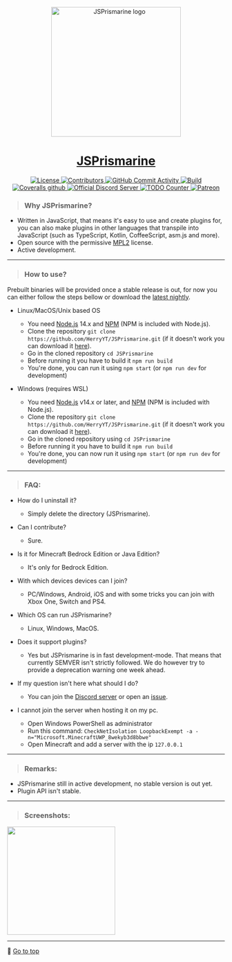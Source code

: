 <p id="app-name" align="center">
	<img width="300" height="300" src="https://user-images.githubusercontent.com/34418030/88539249-3165d480-d011-11ea-82d3-ecfebfffa3bd.png" alt="JSPrismarine logo"/>
</p>
<h1 align="center">
	<a href="https://github.com/JSPrismarine/JSPrismarine">JSPrismarine</a>
</h1>

<p align="center">
  <a href="https://github.com/HerryYT/JSPrismarine/blob/master/LICENSE">
  	<img alt="License" src="https://img.shields.io/github/license/JSPrismarine/JSPrismarine?style=for-the-badge">
  </a>
  <a href="https://github.com/HerryYT/JSPrismarine/graphs/contributors">
  	<img alt="Contributors" src="https://img.shields.io/github/contributors/JSPrismarine/JSPrismarine?color=%23E30B5D&style=for-the-badge">
  </a>
  <a href="https://github.com/HerryYT/JSPrismarine/commits/master">
    <img alt="GitHub Commit Activity" src="https://img.shields.io/github/commit-activity/m/JSPrismarine/JSPrismarine?color=%2387F4BC&style=for-the-badge">
  </a>
  <a href="https://github.com/HerryYT/JSPrismarine/commits/master">
    <img alt="Build" src="https://img.shields.io/github/workflow/status/JSPrismarine/JSPrismarine/Unit%20&%20Integration%20Testing?style=for-the-badge">
  </a>
  <a href="https://coveralls.io/github/JSPrismarine/JSPrismarine">
    <img alt="Coveralls github" src="https://img.shields.io/coveralls/github/JSPrismarine/JSPrismarine?style=for-the-badge">
  </a>
  <a href="https://discord.gg/6w8JWhy">
    <img alt="Official Discord Server" src="https://img.shields.io/discord/704967868885762108?color=%237289DA&label=Discord&style=for-the-badge">
  </a>
  <a href="https://github.com/JSPrismarine/JSPrismarine/search?q=todo">
    <img alt="TODO Counter" src="https://img.shields.io/github/search/JSPrismarine/JSPrismarine/todo.svg?style=for-the-badge">
  </a>
  <a href="https://www.patreon.com/prismarine">
    <img alt="Patreon" src="https://img.shields.io/endpoint.svg?url=https%3A%2F%2Fshieldsio-patreon.vercel.app%2Fapi%3Fusername%3Dprismarine%26type%3Dpledges&style=for-the-badge">
  </a>
</p>


> ### Why JSPrismarine?
  - Written in JavaScript, that means it's easy to use and create plugins for, you can also make plugins in other languages that transpile into JavaScript (such as TypeScript, Kotlin, CoffeeScript, asm.js and more).
  - Open source with the permissive [MPL2](https://github.com/JSPrismarine/JSPrismarine/blob/master/LICENSE) license.
  - Active development.

---


> ### How to use?
  Prebuilt binaries will be provided once a stable release is out, for now you can either follow the steps bellow or download the [latest nightly](https://github.com/JSPrismarine/JSPrismarine/actions?query=branch%3Amaster+workflow%3A%22Build+artifacts%22).
  - Linux/MacOS/Unix based OS
    - You need [Node.js](https://nodejs.org) 14.x and [NPM](https://www.npmjs.com/) (NPM is included with Node.js).
    - Clone the repository `git clone https://github.com/HerryYT/JSPrismarine.git` (if it doesn't work you can download it [here](https://github.com/HerryYT/JSPrismarine/archive/master.zip)).
    - Go in the cloned repository `cd JSPrismarine`
    - Before running it you have to build it `npm run build`
    - You're done, you can run it using `npm start` (or `npm run dev` for development)
    
  - Windows (requires WSL)
    - You need [Node.js](https://nodejs.org) v14.x or later, and [NPM](https://www.npmjs.com/) (NPM is included with Node.js).
    - Clone the repository `git clone https://github.com/HerryYT/JSPrismarine.git` (if it doesn't work you can download it [here](https://github.com/HerryYT/JSPrismarine/archive/master.zip)).
    - Go in the cloned repository using `cd JSPrismarine`
    - Before running it you have to build it `npm run build`
    - You're done, you can now run it using `npm start` (or `npm run dev` for development)

---
  
> ### FAQ:
  - How do I uninstall it? 
    - Simply delete the directory (JSPrismarine).
    
  - Can I contribute?
    - Sure.
    
  - Is it for Minecraft Bedrock Edition or Java Edition?
  	 - It's only for Bedrock Edition.
  	 
  - With which devices devices can I join?
  	 - PC/Windows, Android, iOS and with some tricks you can join with Xbox One, Switch and PS4.
  	 
  - Which OS can run JSPrismarine?
    - Linux, Windows, MacOS.
    
  - Does it support plugins?
  	 - Yes but JSPrismarine is in fast development-mode. That means that currently SEMVER isn't strictly followed. We do however try to provide a deprecation warning one week ahead.
  	 
  - If my question isn't here what should I do?
   	- You can join the [Discord server](https://discord.gg/fGkHZhu) or open an [issue](https://github.com/HerryYT/JSPrismarine/issues/new).
   	
  - I cannot join the server when hosting it on my pc.
    - Open Windows PowerShell as administrator
    - Run this command: `CheckNetIsolation LoopbackExempt -a -n="Microsoft.MinecraftUWP_8wekyb3d8bbwe"` 
    - Open Minecraft and add a server with the ip `127.0.0.1`

---

> ### Remarks:
  - JSPrismarine still in active development, no stable version is out yet.
  - Plugin API isn't stable.

---

> ### Screenshots:

 <img width="250" src="https://user-images.githubusercontent.com/34418030/88540607-8d315d00-d013-11ea-8be3-f10216bb699e.png"/>

---

🔺 <a href="#app-name">Go to top</a>
